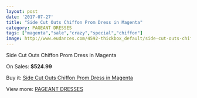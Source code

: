 ```yaml
---
layout: post
date: '2017-07-27'
title: "Side Cut Outs Chiffon Prom Dress in Magenta"
category: PAGEANT DRESSES
tags: ["magenta","sale","crazy","special","chiffon"]
image: http://www.eudances.com/4592-thickbox_default/side-cut-outs-chiffon-prom-dress-in-magenta.jpg
---
```

Side Cut Outs Chiffon Prom Dress in Magenta

On Sales: **$524.99**
<a href="https://www.eudances.com/en/pageant-dresses/1540-side-cut-outs-chiffon-prom-dress-in-magenta.html"><amp-img layout="responsive" width="600" height="600" src="//www.eudances.com/4592-thickbox_default/side-cut-outs-chiffon-prom-dress-in-magenta.jpg" alt="Side Cut Outs Chiffon Prom Dress in Magenta 0" /></a>
<a href="https://www.eudances.com/en/pageant-dresses/1540-side-cut-outs-chiffon-prom-dress-in-magenta.html"><amp-img layout="responsive" width="600" height="600" src="//www.eudances.com/4593-thickbox_default/side-cut-outs-chiffon-prom-dress-in-magenta.jpg" alt="Side Cut Outs Chiffon Prom Dress in Magenta 1" /></a>

Buy it: [Side Cut Outs Chiffon Prom Dress in Magenta](https://www.eudances.com/en/pageant-dresses/1540-side-cut-outs-chiffon-prom-dress-in-magenta.html "Side Cut Outs Chiffon Prom Dress in Magenta")

View more: [PAGEANT DRESSES](https://www.eudances.com/en/16-pageant-dresses "PAGEANT DRESSES")